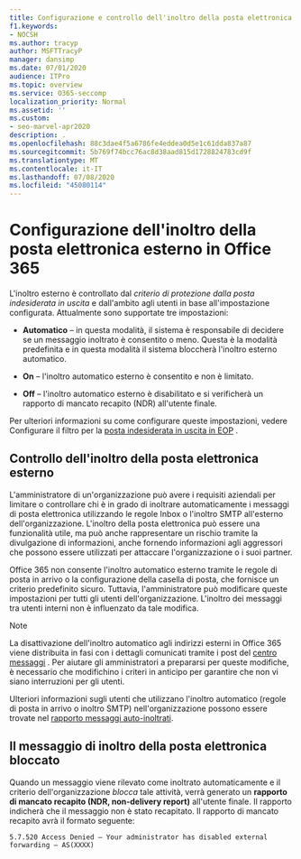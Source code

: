 ```yaml
---
title: Configurazione e controllo dell'inoltro della posta elettronica esterno, inoltro automatico, accesso negato per 5.7.520, disabilitazione dell'inoltro esterno, l'amministratore ha disabilitato l'inoltro esterno, i criteri di protezione dalla posta indesiderata in uscita
f1.keywords:
- NOCSH
ms.author: tracyp
author: MSFTTracyP
manager: dansimp
ms.date: 07/01/2020
audience: ITPro
ms.topic: overview
ms.service: O365-seccomp
localization_priority: Normal
ms.assetid: ''
ms.custom:
- seo-marvel-apr2020
description: .
ms.openlocfilehash: 88c3dae4f5a6786fe4eddea0d5e1c61dda837a87
ms.sourcegitcommit: 5b769f74bcc76ac8d38aad815d1728824783cd9f
ms.translationtype: MT
ms.contentlocale: it-IT
ms.lasthandoff: 07/08/2020
ms.locfileid: "45080114"
---
```

# <a name="configuring-external-email-forwarding-in-office-365"></a>Configurazione dell'inoltro della posta elettronica esterno in Office 365

L'inoltro esterno è controllato dal *criterio di protezione dalla posta indesiderata in uscita* e dall'ambito agli utenti in base all'impostazione configurata. Attualmente sono supportate tre impostazioni:

- **Automatico** – in questa modalità, il sistema è responsabile di decidere se un messaggio inoltrato è consentito o meno.  Questa è la modalità predefinita e in questa modalità il sistema bloccherà l'inoltro esterno automatico.

- **On** – l'inoltro automatico esterno è consentito e non è limitato.

- **Off** – l'inoltro automatico esterno è disabilitato e si verificherà un rapporto di mancato recapito (NDR) all'utente finale.

Per ulteriori informazioni su come configurare queste impostazioni, vedere Configurare il filtro per la [posta indesiderata in uscita in EOP](https://docs.microsoft.com/microsoft-365/security/office-365-security/configure-the-outbound-spam-policy?view=o365-worldwide) .

## <a name="controlling-external-email-forwarding"></a>Controllo dell'inoltro della posta elettronica esterno

L'amministratore di un'organizzazione può avere i requisiti aziendali per limitare o controllare chi è in grado di inoltrare automaticamente i messaggi di posta elettronica utilizzando le regole Inbox o l'inoltro SMTP all'esterno dell'organizzazione. L'inoltro della posta elettronica può essere una funzionalità utile, ma può anche rappresentare un rischio tramite la divulgazione di informazioni, anche fornendo informazioni agli aggressori che possono essere utilizzati per attaccare l'organizzazione o i suoi partner.

Office 365 non consente l'inoltro automatico esterno tramite le regole di posta in arrivo o la configurazione della casella di posta, che fornisce un criterio predefinito sicuro. Tuttavia, l'amministratore può modificare queste impostazioni per tutti gli utenti dell'organizzazione. L'inoltro dei messaggi tra utenti interni non è influenzato da tale modifica.

> [!NOTE]
> La disattivazione dell'inoltro automatico agli indirizzi esterni in Office 365 viene distribuita in fasi con i dettagli comunicati tramite i post del [centro messaggi](https://admin.microsoft.com/Adminportal/Home?source=applauncher&ref=/MessageCenter) . Per aiutare gli amministratori a prepararsi per queste modifiche, è necessario che modifichino i criteri in anticipo per garantire che non vi siano interruzioni per gli utenti.

Ulteriori informazioni sugli utenti che utilizzano l'inoltro automatico (regole di posta in arrivo o inoltro SMTP) nell'organizzazione possono essere trovate nel [rapporto messaggi auto-inoltrati](https://docs.microsoft.com/microsoft-365/security/office-365-security/mfi-auto-forwarded-messages-report?view=o365-worldwide).

## <a name="the-blocked-email-forwarding-message"></a>Il messaggio di inoltro della posta elettronica bloccato

Quando un messaggio viene rilevato come inoltrato automaticamente e il criterio dell'organizzazione *blocca* tale attività, verrà generato un **rapporto di mancato recapito (NDR, non-delivery report)** all'utente finale. Il rapporto indicherà che il messaggio non è stato recapitato. Il rapporto di mancato recapito avrà il formato seguente: 

`5.7.520 Access Denied – Your administrator has disabled external forwarding – AS(XXXX)`
